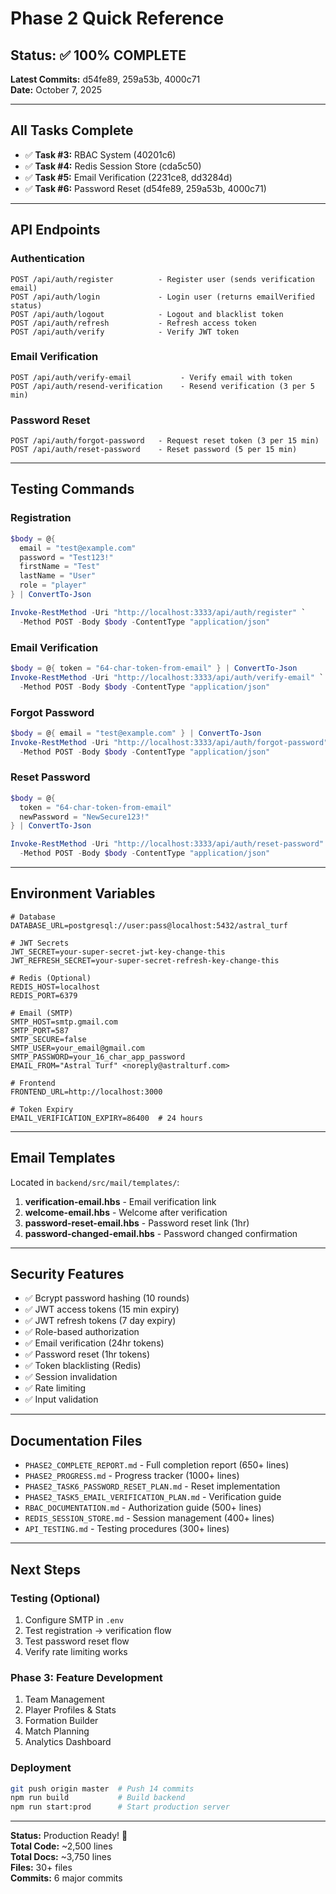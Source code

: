 # Phase 2 Quick Reference

## Status: ✅ 100% COMPLETE

**Latest Commits:** d54fe89, 259a53b, 4000c71  
**Date:** October 7, 2025

---

## All Tasks Complete

- ✅ **Task #3:** RBAC System (40201c6)
- ✅ **Task #4:** Redis Session Store (cda5c50)
- ✅ **Task #5:** Email Verification (2231ce8, dd3284d)
- ✅ **Task #6:** Password Reset (d54fe89, 259a53b, 4000c71)

---

## API Endpoints

### Authentication
```
POST /api/auth/register          - Register user (sends verification email)
POST /api/auth/login             - Login user (returns emailVerified status)
POST /api/auth/logout            - Logout and blacklist token
POST /api/auth/refresh           - Refresh access token
POST /api/auth/verify            - Verify JWT token
```

### Email Verification
```
POST /api/auth/verify-email           - Verify email with token
POST /api/auth/resend-verification    - Resend verification (3 per 5 min)
```

### Password Reset
```
POST /api/auth/forgot-password   - Request reset token (3 per 15 min)
POST /api/auth/reset-password    - Reset password (5 per 15 min)
```

---

## Testing Commands

### Registration
```powershell
$body = @{
  email = "test@example.com"
  password = "Test123!"
  firstName = "Test"
  lastName = "User"
  role = "player"
} | ConvertTo-Json

Invoke-RestMethod -Uri "http://localhost:3333/api/auth/register" `
  -Method POST -Body $body -ContentType "application/json"
```

### Email Verification
```powershell
$body = @{ token = "64-char-token-from-email" } | ConvertTo-Json
Invoke-RestMethod -Uri "http://localhost:3333/api/auth/verify-email" `
  -Method POST -Body $body -ContentType "application/json"
```

### Forgot Password
```powershell
$body = @{ email = "test@example.com" } | ConvertTo-Json
Invoke-RestMethod -Uri "http://localhost:3333/api/auth/forgot-password" `
  -Method POST -Body $body -ContentType "application/json"
```

### Reset Password
```powershell
$body = @{
  token = "64-char-token-from-email"
  newPassword = "NewSecure123!"
} | ConvertTo-Json

Invoke-RestMethod -Uri "http://localhost:3333/api/auth/reset-password" `
  -Method POST -Body $body -ContentType "application/json"
```

---

## Environment Variables

```env
# Database
DATABASE_URL=postgresql://user:pass@localhost:5432/astral_turf

# JWT Secrets
JWT_SECRET=your-super-secret-jwt-key-change-this
JWT_REFRESH_SECRET=your-super-secret-refresh-key-change-this

# Redis (Optional)
REDIS_HOST=localhost
REDIS_PORT=6379

# Email (SMTP)
SMTP_HOST=smtp.gmail.com
SMTP_PORT=587
SMTP_SECURE=false
SMTP_USER=your_email@gmail.com
SMTP_PASSWORD=your_16_char_app_password
EMAIL_FROM="Astral Turf" <noreply@astralturf.com>

# Frontend
FRONTEND_URL=http://localhost:3000

# Token Expiry
EMAIL_VERIFICATION_EXPIRY=86400  # 24 hours
```

---

## Email Templates

Located in `backend/src/mail/templates/`:

1. **verification-email.hbs** - Email verification link
2. **welcome-email.hbs** - Welcome after verification
3. **password-reset-email.hbs** - Password reset link (1hr)
4. **password-changed-email.hbs** - Password changed confirmation

---

## Security Features

- ✅ Bcrypt password hashing (10 rounds)
- ✅ JWT access tokens (15 min expiry)
- ✅ JWT refresh tokens (7 day expiry)
- ✅ Role-based authorization
- ✅ Email verification (24hr tokens)
- ✅ Password reset (1hr tokens)
- ✅ Token blacklisting (Redis)
- ✅ Session invalidation
- ✅ Rate limiting
- ✅ Input validation

---

## Documentation Files

- `PHASE2_COMPLETE_REPORT.md` - Full completion report (650+ lines)
- `PHASE2_PROGRESS.md` - Progress tracker (1000+ lines)
- `PHASE2_TASK6_PASSWORD_RESET_PLAN.md` - Reset implementation
- `PHASE2_TASK5_EMAIL_VERIFICATION_PLAN.md` - Verification guide
- `RBAC_DOCUMENTATION.md` - Authorization guide (500+ lines)
- `REDIS_SESSION_STORE.md` - Session management (400+ lines)
- `API_TESTING.md` - Testing procedures (300+ lines)

---

## Next Steps

### Testing (Optional)
1. Configure SMTP in `.env`
2. Test registration → verification flow
3. Test password reset flow
4. Verify rate limiting works

### Phase 3: Feature Development
1. Team Management
2. Player Profiles & Stats
3. Formation Builder
4. Match Planning
5. Analytics Dashboard

### Deployment
```bash
git push origin master  # Push 14 commits
npm run build           # Build backend
npm run start:prod      # Start production server
```

---

**Status:** Production Ready! 🚀  
**Total Code:** ~2,500 lines  
**Total Docs:** ~3,750 lines  
**Files:** 30+ files  
**Commits:** 6 major commits

